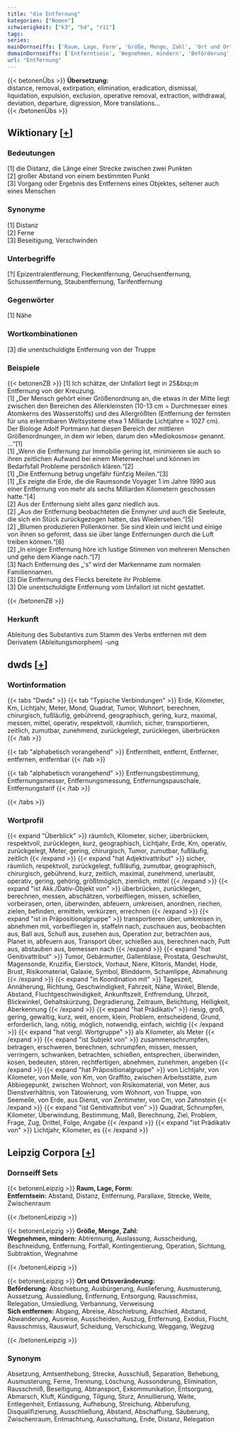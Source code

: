 ```yaml
---
title: "die Entfernung"
kategorien: ["Nomen"]
schwierigkeit: ["k3", "h4", "r11"]
tags:
series:
mainDornseiffs: ['Raum, Lage, Form', 'Größe, Menge, Zahl', 'Ort und Ortsveränderung']
domainDornseiffs: ['Entferntsein', 'Wegnehmen, mindern', 'Beförderung', 'Sich entfernen']
url: "Entfernung"
---
```


{{< betonenÜbs >}}
**Übersetzung:**  
distance, removal, extirpation, elimination, eradication, dismissal, liquidation, expulsion, exclusion, operative removal, extraction, withdrawal, deviation, departure, digression, More translations...  
{{< /betonenÜbs >}}

## Wiktionary [[+](https://de.wiktionary.org/wiki/Entfernung)]

### Bedeutungen
[1] die Distanz, die Länge einer Strecke zwischen zwei Punkten  
[2] großer Abstand von einem bestimmten Punkt  
[3] Vorgang oder Ergebnis des Entfernens eines Objektes, seltener auch eines Menschen  

### Synonyme
[1] Distanz  
[2] Ferne  
[3] Beseitigung, Verschwinden  

### Unterbegriffe
[?] Epizentralentfernung, Fleckentfernung, Geruchsentfernung, Schussentfernung, Staubentfernung, Tarifentfernung  

### Gegenwörter
[1] Nähe  

### Wortkombinationen
[3] die unentschuldigte Entfernung von der Truppe  

### Beispiele
{{< betonenZB >}}
[1] Ich schätze, der Unfallort liegt in 25&bsp;m Entfernung von der Kreuzung.  
[1] „Der Mensch gehört einer Größenordnung an, die etwas in der Mitte liegt zwischen den Bereichen des Allerkleinsten (10-13 cm = Durchmesser eines Atomkerns des Wasserstoffs) und des Allergrößten (Entfernung der fernsten für uns erkennbaren Weltsysteme etwa 1 Milliarde Lichtjahre = 1027 cm). Der Biologe Adolf Portmann hat diesen Bereich der mittleren Größenordnungen, in dem wir leben, darum den »Mediokosmos« genannt. …“[1]  
[1] „Wenn die Entfernung zur Immobilie gering ist, minimieren sie auch so ihren zeitlichen Aufwand bei einem Mieterwechsel und können im Bedarfsfall Probleme persönlich klären.“[2]  
[1] „Die Entfernung betrug ungefähr fünfzig Meilen.“[3]  
[1] „Es zeigte die Erde, die die Raumsonde Voyager 1 im Jahre 1990 aus einer Entfernung von mehr als sechs Milliarden Kilometern geschossen hatte.“[4]  
[2] Aus der Entfernung sieht alles ganz niedlich aus.  
[2] „Aus der Entfernung beobachteten die Enmyner und auch die Seeleute, die sich ein Stück zurückgezogen hatten, das Wiedersehen.“[5]  
[2] „Blumen produzieren Pollenkörner. Sie sind klein und leicht und einige von ihnen so geformt, dass sie über lange Entfernungen durch die Luft treiben können.“[6]  
[2] „In einiger Entfernung höre ich lustige Stimmen von mehreren Menschen und gehe dem Klange nach.“[7]  
[3] Nach Entfernung des „'s“ wird der Markenname zum normalen Familiennamen.  
[3] Die Entfernung des Flecks bereitete ihr Probleme.  
[3] Die unentschuldigte Entfernung vom Unfallort ist nicht gestattet.  

{{< /betonenZB >}}
### Herkunft
Ableitung des Substantivs zum Stamm des Verbs entfernen mit dem Derivatem (Ableitungsmorphem) -ung  



## dwds [[+](https://www.dwds.de/wb/Entfernung)]

### Wortinformation
{{< tabs "Dwds" >}}
{{< tab "Typische Verbindungen" >}}
Erde, Kilometer, Km, Lichtjahr, Meter, Mond, Quadrat, Tumor, Wohnort, berechnen, chirurgisch, fußläufig, gebührend, geographisch, gering, kurz, maximal, messen, mittel, operativ, respektvoll, räumlich, sicher, transportieren, zeitlich, zumutbar, zunehmend, zurückgelegt, zurücklegen, überbrücken
{{< /tab >}}

{{< tab "alphabetisch vorangehend" >}}
Entferntheit, entfernt, Entferner, entfernen, entfernbar
{{< /tab >}}

{{< tab "alphabetisch vorangehend" >}}
Entfernungsbestimmung, Entfernungsmesser, Entfernungsmessung, Entfernungspauschale, Entfernungstarif
{{< /tab >}}

{{< /tabs >}}

### Wortprofil
{{< expand "Überblick" >}} räumlich, Kilometer, sicher, überbrücken, respektvoll, zurücklegen, kurz, geographisch, Lichtjahr, Erde, Km, operativ, zurückgelegt, Meter, gering, chirurgisch, Tumor, zumutbar, fußläufig, zeitlich {{< /expand >}}
{{< expand "hat Adjektivattribut" >}} sicher, räumlich, respektvoll, zurückgelegt, fußläufig, zumutbar, geographisch, chirurgisch, gebührend, kurz, zeitlich, maximal, zunehmend, unerlaubt, operativ, gering, gehörig, größtmöglich, ziemlich, mittel {{< /expand >}}
{{< expand "ist Akk./Dativ-Objekt von" >}} überbrücken, zurücklegen, berechnen, messen, abschätzen, vorbeifliegen, missen, schießen, vorbeirasen, orten, überwinden, abfeuern, umkreisen, anordnen, riechen, zielen, befinden, ermitteln, verkürzen, errechnen {{< /expand >}}
{{< expand "ist in Präpositionalgruppe" >}} transportieren über, umkreisen in, abnehmen mit, vorbeifliegen in, staffeln nach, zuschauen aus, beobachten aus, Ball aus, Schuß aus, zusehen aus, Operation zur, betrachten aus, Planet in, abfeuern aus, Transport über, schießen aus, berechnen nach, Putt aus, abstauben aus, bemessen nach {{< /expand >}}
{{< expand "hat Genitivattribut" >}} Tumor, Gebärmutter, Gallenblase, Prostata, Geschwulst, Magensonde, Kruzifix, Eierstock, Vorhaut, Niere, Klitoris, Mandel, Hode, Brust, Risikomaterial, Galaxie, Symbol, Blinddarm, Schamlippe, Abmahnung {{< /expand >}}
{{< expand "in Koordination mit" >}} Tageszeit, Annäherung, Richtung, Geschwindigkeit, Fahrzeit, Nähe, Winkel, Blende, Abstand, Fluchtgeschwindigkeit, Ankunftszeit, Entfremdung, Uhrzeit, Blickwinkel, Gehaltskürzung, Degradierung, Zeitraum, Belichtung, Helligkeit, Aberkennung {{< /expand >}}
{{< expand "hat Prädikativ" >}} riesig, groß, gering, gewaltig, kurz, weit, enorm, klein, Problem, entscheidend, Grund, erforderlich, lang, nötig, möglich, notwendig, einfach, wichtig {{< /expand >}}
{{< expand "hat vergl. Wortgruppe" >}} als Kilometer, als Meter {{< /expand >}}
{{< expand "ist Subjekt von" >}} zusammenschrumpfen, betragen, erschweren, berechnen, schrumpfen, missen, messen, verringern, schwanken, betrachten, schießen, entsprechen, überwinden, kosen, bedeuten, stören, rechtfertigen, abnehmen, zunehmen, angeben {{< /expand >}}
{{< expand "hat Präpositionalgruppe" >}} von Lichtjahr, von Kilometer, von Meile, von Km, von Graffito, zwischen Arbeitsstätte, zum Abbiegepunkt, zwischen Wohnort, von Risikomaterial, von Meter, aus Dienstverhältnis, von Tätowierung, vom Wohnort, von Truppe, von Seemeile, von Erde, aus Dienst, von Zentimeter, von Cm, von Zahnstein {{< /expand >}}
{{< expand "ist Genitivattribut von" >}} Quadrat, Schrumpfen, Kilometer, Überwindung, Bestimmung, Maß, Berechnung, Ziel, Problem, Frage, Zug, Drittel, Folge, Angabe {{< /expand >}}
{{< expand "ist Prädikativ von" >}} Lichtjahr, Kilometer, es {{< /expand >}}

## Leipzig Corpora [[+](https://corpora.uni-leipzig.de/en/res?word=Entfernung&corpusId=deu_newscrawl-public_2018)]

### Dornseiff Sets
{{< betonenLeipzig >}}
**Raum, Lage, Form:**  
**Entferntsein:** Abstand, Distanz, Entfernung, Parallaxe, Strecke, Weite, Zwischenraum  

{{< /betonenLeipzig >}}


{{< betonenLeipzig >}}
**Größe, Menge, Zahl:**  
**Wegnehmen, mindern:** Abtrennung, Auslassung, Ausscheidung, Beschneidung, Entfernung, Fortfall, Kontingentierung, Operation, Sichtung, Subtraktion, Wegnahme  

{{< /betonenLeipzig >}}


{{< betonenLeipzig >}}
**Ort und Ortsveränderung:**  
**Beförderung:** Abschiebung, Ausbürgerung, Auslieferung, Ausmusterung, Aussetzung, Aussiedlung, Entfernung, Entsorgung, Rausschmiss, Relegation, Umsiedlung, Verbannung, Verweisung  
**Sich entfernen:** Abgang, Abreise, Abschiebung, Abschied, Abstand, Abwanderung, Ausreise, Ausscheiden, Auszug, Entfernung, Exodus, Flucht, Rausschmiss, Rauswurf, Scheidung, Verschickung, Weggang, Wegzug  

{{< /betonenLeipzig >}}

### Synonym
Absetzung, Amtsenthebung, Strecke, Ausschluß, Separation, Behebung, Ausmusterung, Ferne, Trennung, Löschung, Aussonderung, Elimination, Rausschmiß, Beseitigung, Abtransport, Exkommunikation, Entsorgung, Abmarsch, Kluft, Kündigung, Tilgung, Sturz, Annullierung, Weite, Entlegenheit, Entlassung, Aufhebung, Streichung, Abberufung, Disqualifizierung, Ausschließung, Abstand, Abschaffung, Säuberung, Zwischenraum, Entmachtung, Ausschaltung, Ende, Distanz, Relegation

